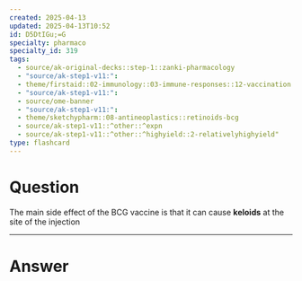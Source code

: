 ```yaml
---
created: 2025-04-13
updated: 2025-04-13T10:52
id: D5DtIGu;=G
specialty: pharmaco
specialty_id: 319
tags:
  - source/ak-original-decks::step-1::zanki-pharmacology
  - "source/ak-step1-v11:": 
  - theme/firstaid::02-immunology::03-immune-responses::12-vaccination::bcg-vaccine
  - "source/ak-step1-v11:": 
  - source/ome-banner
  - "source/ak-step1-v11:": 
  - theme/sketchypharm::08-antineoplastics::retinoids-bcg
  - source/ak-step1-v11::^other::^expn
  - source/ak-step1-v11::^other::^highyield::2-relativelyhighyield"
type: flashcard
---
```


# Question
The main side effect of the BCG vaccine is that it can cause **keloids** at the site of the injection

---

# Answer
